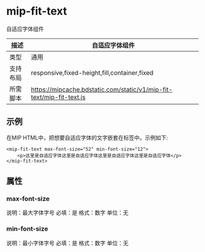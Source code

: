 # mip-fit-text

自适应字体组件

|描述|自适应字体组件|
|---|---|
|类型|通用|
|支持布局|responsive,fixed-height,fill,container,fixed|
|所需脚本|https://mipcache.bdstatic.com/static/v1/mip-fit-text/mip-fit-text.js|

## 示例

在MIP HTML中，把想要自适应字体的文字嵌套在标签中。示例如下:

```
<mip-fit-text max-font-size="52" min-font-size="12">
    <p>这里是自适应字体这里是自适应字体这里是自适应字体这里是自适应字体</p>
</mip-fit-text>

```

## 属性

### max-font-size

说明：最大字体字号
必填：是
格式：数字
单位：无

### min-font-size

说明：最小字体字号
必填：是
格式：数字
单位：无

